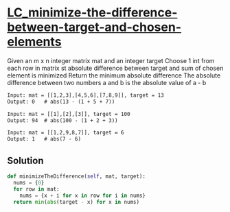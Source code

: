 # [LC_minimize-the-difference-between-target-and-chosen-elements](https://leetcode.com/problems/minimize-the-difference-between-target-and-chosen-elements)

Given an m x n integer matrix mat and an integer target
Choose 1 int from each row in matrix st absolute difference between target and sum of chosen element is minimized
Return the minimum absolute difference
The absolute difference between two numbers a and b is the absolute value of a - b

```txt
Input: mat = [[1,2,3],[4,5,6],[7,8,9]], target = 13
Output: 0   # abs(13 - (1 + 5 + 7))

Input: mat = [[1],[2],[3]], target = 100
Output: 94  # abs(100 - (1 + 2 + 3))

Input: mat = [[1,2,9,8,7]], target = 6
Output: 1   # abs(7 - 6)
```

## Solution

```py
def minimizeTheDifference(self, mat, target):
  nums = {0}
  for row in mat:
    nums = {x + i for x in row for i in nums}
  return min(abs(target - x) for x in nums)
```
